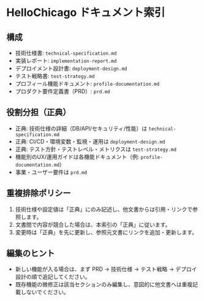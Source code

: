 # HelloChicago ドキュメント索引

## 構成

- 技術仕様書: `technical-specification.md`
- 実装レポート: `implementation-report.md`
- デプロイメント設計書: `deployment-design.md`
- テスト戦略書: `test-strategy.md`
- プロフィール機能ドキュメント: `profile-documentation.md`
- プロダクト要件定義書（PRD）: `prd.md`

## 役割分担（正典）

- 正典: 技術仕様の詳細（DB/API/セキュリティ/性能）は `technical-specification.md`
- 正典: CI/CD・環境変数・監視・運用は `deployment-design.md`
- 正典: テスト方針・テストレベル・メトリクスは `test-strategy.md`
- 機能別のUX/運用ガイドは各機能ドキュメント（例: `profile-documentation.md`）
- 事業・ユーザー要件は `prd.md`

## 重複排除ポリシー

1. 技術仕様や設定値は「正典」にのみ記述し、他文書からは引用・リンクで参照します。
2. 文書間で内容が競合した場合は、本索引の「正典」に従います。
3. 変更時は「正典」を先に更新し、参照元文書にリンクを追加・更新します。

## 編集のヒント

- 新しい機能が入る場合は、まず PRD → 技術仕様 → テスト戦略 → デプロイ設計の順で追記してください。
- 既存機能の微修正は該当セクションのみ編集し、意図的に他文書へは重複記載しないでください。
